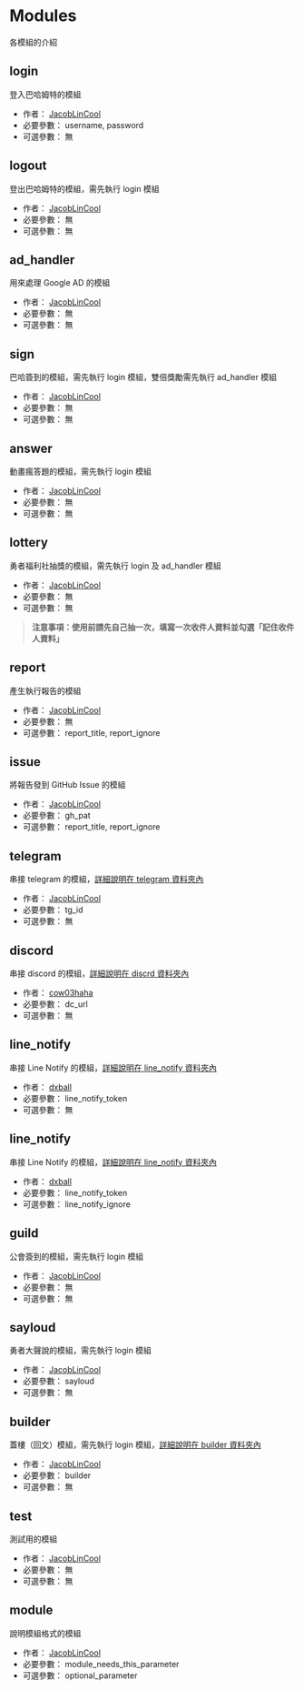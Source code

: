 # Modules

各模組的介紹

## login

登入巴哈姆特的模組

- 作者： [JacobLinCool](https://github.com/JacobLinCool)
- 必要參數： username, password
- 可選參數： 無

## logout

登出巴哈姆特的模組，需先執行 login 模組

- 作者： [JacobLinCool](https://github.com/JacobLinCool)
- 必要參數： 無
- 可選參數： 無

## ad_handler

用來處理 Google AD 的模組

- 作者： [JacobLinCool](https://github.com/JacobLinCool)
- 必要參數： 無
- 可選參數： 無

## sign

巴哈簽到的模組，需先執行 login 模組，雙倍獎勵需先執行 ad_handler 模組

- 作者： [JacobLinCool](https://github.com/JacobLinCool)
- 必要參數： 無
- 可選參數： 無

## answer

動畫瘋答題的模組，需先執行 login 模組

- 作者： [JacobLinCool](https://github.com/JacobLinCool)
- 必要參數： 無
- 可選參數： 無

## lottery

勇者福利社抽獎的模組，需先執行 login 及 ad_handler 模組

- 作者： [JacobLinCool](https://github.com/JacobLinCool)
- 必要參數： 無
- 可選參數： 無

> **注意事項：使用前請先自己抽一次，填寫一次收件人資料並勾選「記住收件人資料」**

## report

產生執行報告的模組

- 作者： [JacobLinCool](https://github.com/JacobLinCool)
- 必要參數： 無
- 可選參數： report_title, report_ignore

## issue

將報告發到 GitHub Issue 的模組

- 作者： [JacobLinCool](https://github.com/JacobLinCool)
- 必要參數： gh_pat
- 可選參數： report_title, report_ignore

## telegram

串接 telegram 的模組，[詳細說明在 telegram 資料夾內](./telegram#readme)

- 作者： [JacobLinCool](https://github.com/JacobLinCool)
- 必要參數： tg_id
- 可選參數： 無

## discord

串接 discord 的模組，[詳細說明在 discrd 資料夾內](./discord#readme)

- 作者： [cow03haha](https://github.com/cow03haha)
- 必要參數： dc_url
- 可選參數： 無

## line_notify

串接 Line Notify 的模組，[詳細說明在 line_notify 資料夾內](./line_notify#readme)

- 作者： [dxball](https://github.com/dxball)
- 必要參數： line_notify_token
- 可選參數： 無

## line_notify
串接 Line Notify 的模組，[詳細說明在 line_notify 資料夾內](./line_notify#readme)
- 作者： [dxball](https://github.com/dxball)
- 必要參數： line_notify_token
- 可選參數： line_notify_ignore

## guild

公會簽到的模組，需先執行 login 模組

- 作者： [JacobLinCool](https://github.com/JacobLinCool)
- 必要參數： 無
- 可選參數： 無

## sayloud

勇者大聲說的模組，需先執行 login 模組

- 作者： [JacobLinCool](https://github.com/JacobLinCool)
- 必要參數： sayloud
- 可選參數： 無

## builder

蓋樓（回文）模組，需先執行 login 模組，[詳細說明在 builder 資料夾內](./builder#readme)

- 作者： [JacobLinCool](https://github.com/JacobLinCool)
- 必要參數： builder
- 可選參數： 無

## test

測試用的模組

- 作者： [JacobLinCool](https://github.com/JacobLinCool)
- 必要參數： 無
- 可選參數： 無

## module

說明模組格式的模組

- 作者： [JacobLinCool](https://github.com/JacobLinCool)
- 必要參數： module_needs_this_parameter
- 可選參數： optional_parameter
